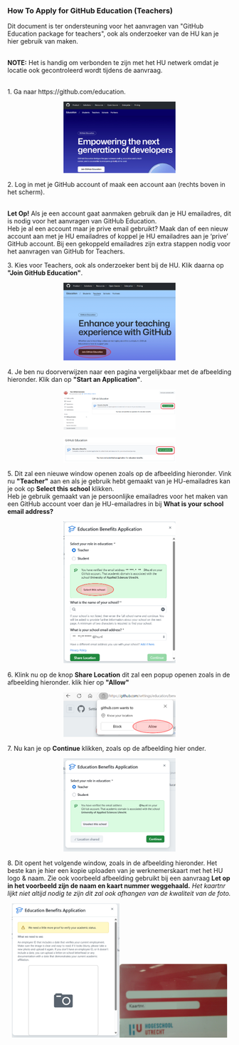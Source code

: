 ### How To Apply for GitHub Education (Teachers)
Dit document is ter ondersteuning voor het aanvragen van "GitHub Education package for teachers", ook als onderzoeker van de HU kan je hier gebruik van maken.<p>
<br><strong>NOTE:</strong> Het is handig om verbonden te zijn met het HU netwerk omdat je locatie ook gecontroleerd wordt tijdens de aanvraag.
</p>
<br>
1. Ga naar https://github.com/education.
   <p align="center"><img width="50%" height="50%" src="https://github.com/uashogeschoolutrecht/.github/blob/main/images/github_ed_img/GitHub_edu_page.png"></p>
2. Log in met je GitHub account of maak een account aan (rechts boven in het scherm).
   <p>
    <br><strong>Let Op!</strong> Als je een account gaat aanmaken gebruik dan je HU emailadres, dit is nodig voor het aanvragen van GitHub Education. 
    <br>Heb je al een account maar je prive email gebruikt? Maak dan of een nieuw account aan met je HU emailadres of koppel je HU emailadres aan je ‘prive’ GitHub account. Bij een gekoppeld emailadres zijn extra stappen nodig voor het aanvragen van GitHub for Teachers.
    </p>
3. Kies voor Teachers, ook als onderzoeker bent bij de HU. Klik daarna op <strong>"Join GitHub Education"</strong>.
   <p align="center"><img width="50%" height="50%" src="https://github.com/uashogeschoolutrecht/.github/blob/main/images/github_ed_img/teacher_join.PNG"></p>
4. Je ben nu doorverwijzen naar een pagina vergelijkbaar met de afbeelding hieronder. Klik dan op <strong>"Start an Application"</strong>. 
<p align="center"><img width="50%" height="50%" src="https://github.com/uashogeschoolutrecht/.github/blob/main/images/github_ed_img/apply.png"></p>
<p align="center"><img width="50%" height="50%" src="https://github.com/uashogeschoolutrecht/.github/blob/main/images/github_ed_img/apply2.png"></p>
5. Dit zal een nieuwe window openen zoals op de afbeelding hieronder. Vink nu <strong>"Teacher"</strong> aan en als je gebruik hebt gemaakt van je HU-emailadres kan je ook op <strong>Select this school</strong> klikken.
<br> Heb je gebruik gemaakt van je persoonlijke emailadres voor het maken van een GitHub account voer dan je HU-emailadres in bij <strong>What is your school email address?</strong>
   <p align="center"><img width="50%" height="50%" src="https://github.com/uashogeschoolutrecht/.github/blob/main/images/github_ed_img/apply_popup.PNG"></p>
6. Klink nu op de knop <strong>Share Location</strong> dit zal een popup openen zoals in de afbeelding hieronder. klik hier op  <strong>"Allow"</strong><p align="center"><img width="50%" height="50%" src="https://github.com/uashogeschoolutrecht/.github/blob/main/images/github_ed_img/allow_location_popup.PNG"></p>
7. Nu kan je op <strong> Continue</strong> klikken, zoals op de afbeelding hier onder.<p align="center"><img width="50%" height="50%" src="https://github.com/uashogeschoolutrecht/.github/blob/main/images/github_ed_img/continue_popup.PNG"></p>
8. Dit opent het volgende window, zoals in de afbeelding hieronder. Het beste kan je hier een kopie uploaden van je werknemerskaart met het HU logo & naam. Zie ook voorbeeld afbeelding gebruikt bij een aanvraag <strong>Let op in het voorbeeld zijn de naam en kaart nummer weggehaald.</strong><em> Het kaartnr lijkt niet altijd nodig te zijn dit zal ook afhangen  van de kwaliteit van de foto.</em><p align="center"><img align="left"><img width="48%" height="48%" src="https://github.com/uashogeschoolutrecht/.github/blob/main/images/github_ed_img/id_check.png"></img><img align="right"><img width="48%" height="48%" src="https://github.com/uashogeschoolutrecht/.github/blob/main/images/github_ed_img/id_example_image.JPG"></img></p>